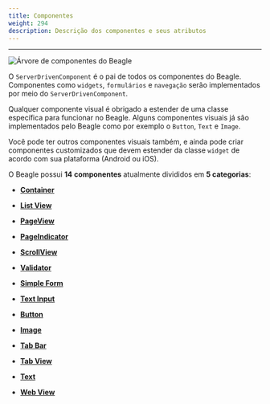 ```yaml
---
title: Componentes
weight: 294
description: Descrição dos componentes e seus atributos
---
```


---

![&#xC1;rvore de componentes do Beagle](/docs-beagle/components-01-beagle.png)

O `ServerDrivenComponent`  é o pai de todos os componentes do Beagle. Componentes como `widgets`, `formulários` e `navegação` serão implementados por meio do `ServerDrivenComponent`.

Qualquer componente visual é obrigado a estender de uma classe específica para funcionar no Beagle. Alguns componentes visuais já são implementados pelo Beagle como por exemplo o `Button`, `Text` e `Image`.

Você pode ter outros componentes visuais também, e ainda pode criar componentes customizados que devem estender da classe `widget` de acordo com sua plataforma \(Android ou iOS\).

O Beagle possui **14** **componentes** atualmente divididos em **5 categorias**:



* [**Container**](layout/container.md)
* [**List View**](layout/listview.md)
* [**PageView**](layout/pageview.md)
* [**PageIndicator**](layout/pageindicatorcomponent.md)
* [**ScrollView**](layout/scrollview.md)



* [**Validator**](form/validator.md)
* [**Simple Form**](form/simple-form-web.md)
* [**Text Input** ](ui/input.md)







* [**Button**](ui/button.md)
* [**Image**](ui/image/)
* [**Tab Bar**](ui/tab-bar.md)
* [**Tab View**](ui/tabview.md)
* [**Text**](ui/text.md)
* [**Web View**](ui/webview.md)
